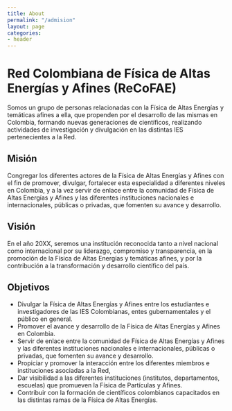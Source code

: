 ```yaml
---
title: About
permalink: "/admision"
layout: page
categories:
- header
---
```


# Red Colombiana de Física de Altas Energías y Afines (ReCoFAE)

Somos un grupo de personas relacionadas con la Física de Altas Energías y temáticas afines a ella, que propenden por el desarrollo de las mismas  en Colombia, formando nuevas generaciones de científicos, realizando actividades de investigación y divulgación en las distintas IES pertenecientes a la Red.   

## Misión 


Congregar los diferentes actores de la Física de Altas Energías y Afines con el fin de promover, divulgar, fortalecer esta especialidad a diferentes niveles en Colombia, y a la vez servir de enlace entre la comunidad de Física de Altas Energías y Afines y las diferentes instituciones nacionales e internacionales, públicas o privadas, que fomenten su avance y desarrollo. 

## Visión

En el año 20XX, seremos una institución reconocida tanto a nivel nacional como  internacional por su liderazgo, compromiso y transparencia, en la promoción de la Física de Altas Energías y temáticas afines, y por la contribución a la transformación y  desarrollo científico del país. 

## Objetivos 

* Divulgar la Física de Altas Energías y Afines entre los estudiantes e investigadores de las IES Colombianas, entes gubernamentales y el público en general. 
* Promover el avance y desarrollo de la Física de Altas Energías y Afines en Colombia.
* Servir de enlace entre la comunidad de Física de Altas Energías y Afines y las diferentes instituciones nacionales e internacionales, públicas o privadas, que fomenten su avance y desarrollo. 
* Propiciar y promover la interacción entre los diferentes miembros e instituciones asociadas a la Red,  
* Dar visibilidad a las diferentes instituciones (institutos, departamentos, escuelas) que promueven la Física de Partículas y Afines. 
* Contribuir con la formación de científicos colombianos capacitados en las distintas ramas de la Física de Altas Energías.


